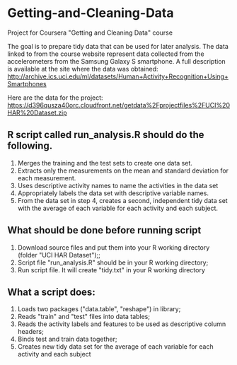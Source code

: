# Getting-and-Cleaning-Data
Project for Coursera "Getting and Cleaning Data" course

The goal is to prepare tidy data that can be used for later analysis. The data linked to from the course website represent data collected from the accelerometers from the Samsung Galaxy S smartphone. A full description is available at the site where the data was obtained: 
http://archive.ics.uci.edu/ml/datasets/Human+Activity+Recognition+Using+Smartphones 

Here are the data for the project: 
https://d396qusza40orc.cloudfront.net/getdata%2Fprojectfiles%2FUCI%20HAR%20Dataset.zip 

## R script called run_analysis.R should do the following. 
1. Merges the training and the test sets to create one data set.
2. Extracts only the measurements on the mean and standard deviation for each measurement. 
3. Uses descriptive activity names to name the activities in the data set
4. Appropriately labels the data set with descriptive variable names. 
5. From the data set in step 4, creates a second, independent tidy data set with the average of each variable for each activity and each subject.

## What should be done before running script
1. Download source files and put them into your R working directory (folder "UCI HAR Dataset");;
2. Script file "run_analysis.R" should be in your R working directory;
3. Run script file. It will create "tidy.txt" in your R working directory

## What a script does:
1. Loads two packages ("data.table", "reshape") in library;
2. Reads "train" and "test" files into data tables;
3. Reads the activity labels and features to be used as descriptive column headers;
4. Binds test and train data together;
5. Creates new tidy data set for the average of each variable for each activity and each subject

